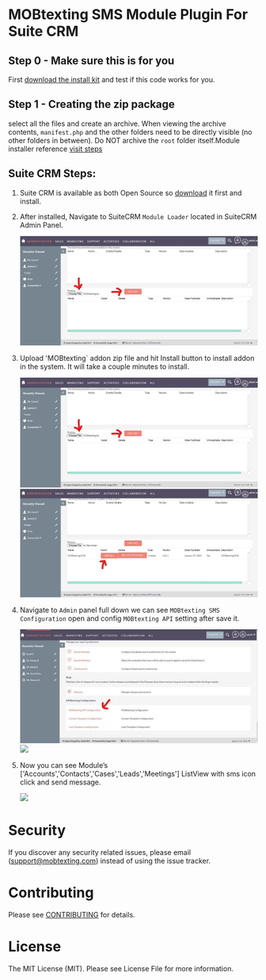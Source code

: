 # MOBtexting SMS Module Plugin For Suite CRM #

## Step 0 - Make sure this is for you ##

First [download the install kit](https://github.com/mobtexting/mobtexting-suiteCRM/archive/master.zip) and test if this code works for you.

## Step 1 - Creating the zip package ##

select all the files and create an archive.
When viewing the archive contents, `manifest.php` and the other folders need to be directly visible (no other folders in between). Do NOT archive the `root` folder itself.Module installer reference [visit steps](https://docs.suitecrm.com/developer/module-installer/) 

## Suite CRM Steps: ##
	
1) Suite CRM is available as both Open Source so [download](https://suitecrm.com/download/) it first and install.

2) After installed, Navigate to SuiteCRM `Module Loader` located in SuiteCRM Admin Panel.

  	<img src="/images/image1.jpg" >
3) Upload 'MOBtexting` addon zip file and hit Install button to install addon in the system. It will take a couple minutes to install.

	<img src="/images/image1.jpg">
	<img src="/images/image2.jpg">


4) Navigate to `Admin` panel full down we can see `MOBtexting SMS Configuration` open and config `MOBtexting API` setting after save it.

	<img src="/images/image3.jpg">
	<img src="/images/image4.jpg">

	
5) Now you can see Module’s ['Accounts','Contacts','Cases','Leads','Meetings'] ListView with sms icon click and send message.

	<img src="/images/image5.jpg">
    
# Security #
  If you discover any security related issues, please email (support@mobtexting.com) instead of using the issue tracker.

# Contributing #
  Please see [CONTRIBUTING](https://github.com/mobtexting/message-php/blob/master/CONTRIBUTING.md) for details.

# License #
 The MIT License (MIT). Please see License File for more information.


